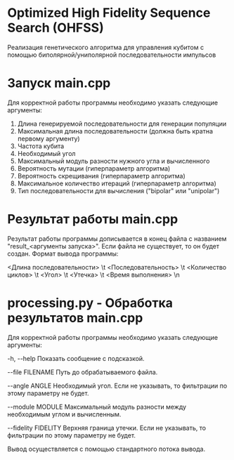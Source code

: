 # Optimized High Fidelity Sequence Search (OHFSS)
Реализация генетического алгоритма для управления кубитом с помощью биполярной/униполярной последовательности импульсов

# Запуск main.cpp
Для корректной работы программы необходимо указать следующие аргументы:
1. Длина генерируемой последовательности для генерации популяции
2. Максимальная длина последовательности (должна быть кратна первому аргументу)
3. Частота кубита
4. Необходимый угол
5. Максимальный модуль разности нужного угла и вычисленного
6. Вероятность мутации (гиперпараметр алгоритма)
7. Вероятность скрещивания (гиперпараметр алгоритма)
8. Максимальное количество итераций (гиперпараметр алгоритма)
9. Тип последовательности для вычисления ("bipolar" или "unipolar")

# Результат работы main.cpp
Результат работы программы дописывается в конец файла с названием "result_<аргументы запуска>". Если файла не существует, то он будет создан.
Формат вывода программы:

<Длина последовательности> \t <Последовательность> \t <Количество циклов> \t <Угол> \t <Утечка> \t <Время выполнения> \n

# processing.py - Обработка результатов main.cpp
Для корректной работы программы необходимо указать следующие аргументы:

-h, --help           Показать сообщение с подсказкой.

--file FILENAME      Путь до обрабатываемого файла.

--angle ANGLE        Необходимый угол. Если не указывать, то фильтрации по этому параметру не будет.

--module MODULE      Максимальный модуль разности между необходимым углом и вычисленным.

--fidelity FIDELITY  Верхняя граница утечки. Если не указывать, то фильтрации по этому параметру не будет.

Вывод осуществляется с помощью стандартного потока вывода.
